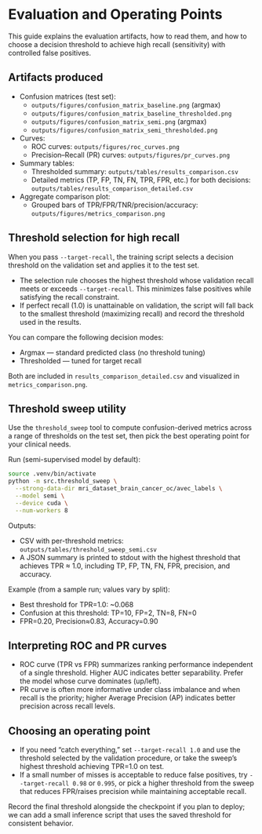 # Evaluation and Operating Points

This guide explains the evaluation artifacts, how to read them, and how to
choose a decision threshold to achieve high recall (sensitivity) with
controlled false positives.

## Artifacts produced

- Confusion matrices (test set):
  - `outputs/figures/confusion_matrix_baseline.png` (argmax)
  - `outputs/figures/confusion_matrix_baseline_thresholded.png`
  - `outputs/figures/confusion_matrix_semi.png` (argmax)
  - `outputs/figures/confusion_matrix_semi_thresholded.png`
- Curves:
  - ROC curves: `outputs/figures/roc_curves.png`
  - Precision–Recall (PR) curves: `outputs/figures/pr_curves.png`
- Summary tables:
  - Thresholded summary: `outputs/tables/results_comparison.csv`
  - Detailed metrics (TP, FP, TN, FN, TPR, FPR, etc.) for both decisions: 
    `outputs/tables/results_comparison_detailed.csv`
- Aggregate comparison plot:
  - Grouped bars of TPR/FPR/TNR/precision/accuracy: 
    `outputs/figures/metrics_comparison.png`

## Threshold selection for high recall

When you pass `--target-recall`, the training script selects a decision
threshold on the validation set and applies it to the test set.

- The selection rule chooses the highest threshold whose validation recall
  meets or exceeds `--target-recall`. This minimizes false positives while
  satisfying the recall constraint.
- If perfect recall (1.0) is unattainable on validation, the script will fall
  back to the smallest threshold (maximizing recall) and record the threshold
  used in the results.

You can compare the following decision modes:
- Argmax — standard predicted class (no threshold tuning)
- Thresholded — tuned for target recall

Both are included in `results_comparison_detailed.csv` and visualized in
`metrics_comparison.png`.

## Threshold sweep utility

Use the `threshold_sweep` tool to compute confusion-derived metrics across a
range of thresholds on the test set, then pick the best operating point for
your clinical needs.

Run (semi-supervised model by default):
```bash
source .venv/bin/activate
python -m src.threshold_sweep \
  --strong-data-dir mri_dataset_brain_cancer_oc/avec_labels \
  --model semi \
  --device cuda \
  --num-workers 8
```
Outputs:
- CSV with per-threshold metrics: `outputs/tables/threshold_sweep_semi.csv`
- A JSON summary is printed to stdout with the highest threshold that achieves
  TPR ≈ 1.0, including TP, FP, TN, FN, FPR, precision, and accuracy.

Example (from a sample run; values vary by split):
- Best threshold for TPR=1.0: ~0.068
- Confusion at this threshold: TP=10, FP=2, TN=8, FN=0
- FPR=0.20, Precision≈0.83, Accuracy=0.90

## Interpreting ROC and PR curves

- ROC curve (TPR vs FPR) summarizes ranking performance independent of a single
  threshold. Higher AUC indicates better separability. Prefer the model whose
  curve dominates (up/left).
- PR curve is often more informative under class imbalance and when recall is
  the priority; higher Average Precision (AP) indicates better precision across
  recall levels.

## Choosing an operating point

- If you need “catch everything,” set `--target-recall 1.0` and use the
  threshold selected by the validation procedure, or take the sweep’s highest
  threshold achieving TPR=1.0 on test.
- If a small number of misses is acceptable to reduce false positives, try
  `--target-recall 0.98` or `0.995`, or pick a higher threshold from the sweep
  that reduces FPR/raises precision while maintaining acceptable recall.

Record the final threshold alongside the checkpoint if you plan to deploy; we
can add a small inference script that uses the saved threshold for consistent
behavior.
